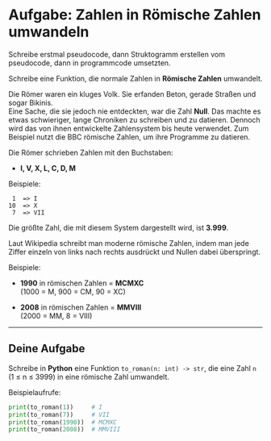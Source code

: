 # Aufgabe: Zahlen in Römische Zahlen umwandeln

Schreibe erstmal pseudocode, dann Struktogramm erstellen vom pseudocode, dann in programmcode umsetzten.

Schreibe eine Funktion, die normale Zahlen in **Römische Zahlen**
umwandelt.

Die Römer waren ein kluges Volk. Sie erfanden Beton, gerade Straßen und sogar Bikinis.\
Eine Sache, die sie jedoch nie entdeckten, war die Zahl **Null**. Das machte es etwas schwieriger, lange Chroniken zu schreiben und zu datieren. Dennoch wird das von ihnen entwickelte Zahlensystem bis heute verwendet. Zum Beispiel nutzt die BBC römische Zahlen, um ihre Programme zu datieren.

Die Römer schrieben Zahlen mit den Buchstaben:

-   **I, V, X, L, C, D, M**

Beispiele:

     1  => I
    10  => X
     7  => VII

Die größte Zahl, die mit diesem System dargestellt wird, ist **3.999**.

Laut Wikipedia schreibt man moderne römische Zahlen, indem man jede
Ziffer einzeln von links nach rechts ausdrückt und Nullen dabei
überspringt.

Beispiele:

-   **1990** in römischen Zahlen = **MCMXC**\
    (1000 = M, 900 = CM, 90 = XC)

-   **2008** in römischen Zahlen = **MMVIII**\
    (2000 = MM, 8 = VIII)

------------------------------------------------------------------------

## Deine Aufgabe

Schreibe in **Python** eine Funktion `to_roman(n: int) -> str`, die eine
Zahl `n` (1 ≤ n ≤ 3999) in eine römische Zahl umwandelt.

Beispielaufrufe:

``` python
print(to_roman(1))     # I
print(to_roman(7))     # VII
print(to_roman(1990))  # MCMXC
print(to_roman(2008))  # MMVIII
```
